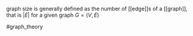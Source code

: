 graph size is generally defined as the number of [[edge]]s of a [[graph]], that is $|E|$ for a given graph $G = (V,E)$

#graph_theory 